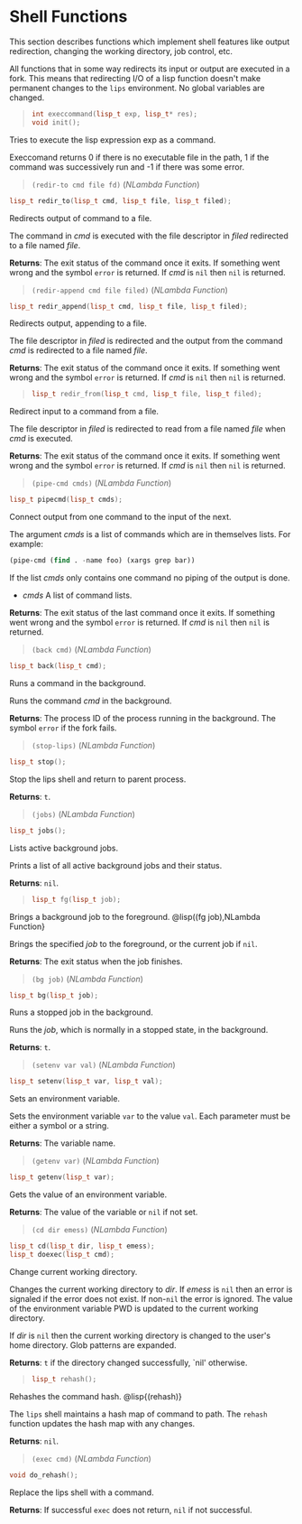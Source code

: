 # Shell Functions

This section describes functions which implement shell features like output
redirection, changing the working directory, job control, etc.

All functions that in some way redirects its input or output are executed
in a fork.  This means that redirecting I/O of a lisp function doesn't make
permanent changes to the `lips` environment.  No global variables are
changed.

> ```cpp
> int execcommand(lisp_t exp, lisp_t* res);
> void init();
> ```

Tries to execute the lisp expression exp as a command.

Execcomand returns 0 if there is no executable file in the path, 1 if the
command was successively run and -1 if there was some error.

> `(redir-to cmd file fd)` (_NLambda Function_)

```cpp
lisp_t redir_to(lisp_t cmd, lisp_t file, lisp_t filed);
```

Redirects output of command to a file.

The command in _cmd_ is executed with the file descriptor in _filed_
redirected to a file named _file_.

**Returns**: The exit status of the command once it exits. If something went
wrong and the symbol `error` is returned. If _cmd_ is `nil` then `nil` is
returned.

> `(redir-append cmd file filed)` (_NLambda Function_)

```cpp
lisp_t redir_append(lisp_t cmd, lisp_t file, lisp_t filed);
```

Redirects output, appending to a file.

The file descriptor in _filed_ is redirected and the output from the
command _cmd_ is redirected to a file named _file_.

**Returns**: The exit status of the command once it exits. If something went
wrong and the symbol `error` is returned. If _cmd_ is `nil` then `nil` is
returned.

> ```cpp
> lisp_t redir_from(lisp_t cmd, lisp_t file, lisp_t filed);
> ```

Redirect input to a command from a file.

The file descriptor in _filed_ is redirected to read from a file named
_file_ when _cmd_ is executed.

**Returns**: The exit status of the command once it exits. If something went
wrong and the symbol `error` is returned. If _cmd_ is `nil` then `nil` is
returned.

> `(pipe-cmd cmds)` (_NLambda Function_)

```cpp
lisp_t pipecmd(lisp_t cmds);
```

Connect output from one command to the input of the next.

The argument _cmds_ is a list of commands which are in themselves lists. For example:

```lisp
(pipe-cmd (find . -name foo) (xargs grep bar))
```

If the list _cmds_ only contains one command no piping of the output is done.

- _cmds_ A list of command lists.

**Returns**: The exit status of the last command once it exits. If something
went wrong and the symbol `error` is returned. If _cmd_ is `nil` then `nil`
is returned.

> `(back cmd)` (_NLambda Function_)

```cpp
lisp_t back(lisp_t cmd);
```

Runs a command in the background.

Runs the command _cmd_ in the background.

**Returns**: The process ID of the process running in the background. The
symbol `error` if the fork fails.

> `(stop-lips)` (_NLambda Function_)

```cpp
lisp_t stop();
```

Stop the lips shell and return to parent process.

**Returns**: `t`.

> `(jobs)` (_NLambda Function_)

```cpp
lisp_t jobs();
```

Lists active background jobs.

Prints a list of all active background jobs and their status.

**Returns**: `nil`.

> ```cpp
> lisp_t fg(lisp_t job);
> ```

Brings a background job to the foreground.
@lisp((fg job),NLambda Function}

Brings the specified _job_ to the foreground, or the current job if `nil`.

**Returns**: The exit status when the job finishes.

> `(bg job)` (_NLambda Function_)

```cpp
lisp_t bg(lisp_t job);
```

Runs a stopped job in the background.

Runs the _job_, which is normally in a stopped state, in the background.

**Returns**: `t`.

> `(setenv var val)` (_NLambda Function_)

```cpp
lisp_t setenv(lisp_t var, lisp_t val);
```

Sets an environment variable.

Sets the environment variable `var` to the value `val`. Each parameter must
be either a symbol or a string.

**Returns**: The variable name.

> `(getenv var)` (_NLambda Function_)

```cpp
lisp_t getenv(lisp_t var);
```

Gets the value of an environment variable.

**Returns**: The value of the variable or `nil` if not set.

> `(cd dir emess)` (_NLambda Function_)

```cpp
lisp_t cd(lisp_t dir, lisp_t emess);
lisp_t doexec(lisp_t cmd);
```

Change current working directory.

Changes the current working directory to _dir_. If _emess_ is `nil` then an
error is signaled if the error does not exist. If non-`nil` the error is
ignored. The value of the environment variable PWD is updated to the
current working directory.

If _dir_ is `nil` then the current working directory is changed to the
user's home directory. Glob patterns are expanded.

**Returns**: `t` if the directory changed successfully, `nil' otherwise.

> ```cpp
> lisp_t rehash();
> ```

Rehashes the command hash.
@lisp{(rehash)}

The `lips` shell maintains a hash map of command to path. The `rehash`
function updates the hash map with any changes.

**Returns**: `nil`.

> `(exec cmd)` (_NLambda Function_)

```cpp
void do_rehash();
```

Replace the lips shell with a command.

**Returns**: If successful `exec` does not return, `nil` if not successful.
